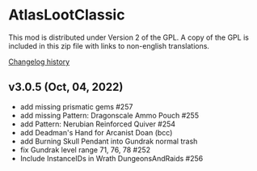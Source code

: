 # AtlasLootClassic

This mod is distributed under Version 2 of the GPL.  A copy of the GPL is included in this zip file with links to non-english translations.

[Changelog history](https://github.com/Hoizame/AtlasLootClassic/blob/master/AtlasLootClassic/Documentation/Release_Notes.md)

## v3.0.5 (Oct, 04, 2022)

- add missing prismatic gems #257
- add missing Pattern: Dragonscale Ammo Pouch #255
- add Pattern: Nerubian Reinforced Quiver #254
- add Deadman's Hand for Arcanist Doan (bcc)
- add Burning Skull Pendant into Gundrak normal trash
- fix Gundrak level range 71, 76, 78 #252
- Include InstanceIDs in Wrath DungeonsAndRaids #256

